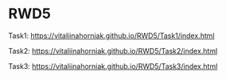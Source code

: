 # RWD5

Task1: https://vitaliinahorniak.github.io/RWD5/Task1/index.html

Task2: https://vitaliinahorniak.github.io/RWD5/Task2/index.html

Task3: https://vitaliinahorniak.github.io/RWD5/Task3/index.html
